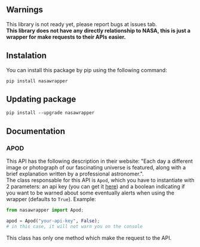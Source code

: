 ## Warnings
This library is not ready yet, please report bugs at issues tab. <br>
**This library does not have any directly relationship to NASA, this is just a wrapper for make requests to their APIs easier.**

## Instalation
You can install this package by pip using the following command:
```
pip install nasawrapper
```

## Updating package
```
pip install --upgrade nasawrapper
```

## Documentation

### APOD
This API has the following description in their website: "Each day a different image or photograph of our fascinating universe is featured, along with a brief explanation written by a professional astronomer.". <br>
The class responsable for this API is `Apod`, which you have to instantiate with 2 parameters: an api key (you can get it [here](https://api.nasa.gov/)) and a boolean indicating if you want to be warned about some eventually alerts when using the wrapper (defaults to `True`).
Example:
```py
from nasawrapper import Apod;

apod = Apod("your-api-key", False);
# in this case, it will not warn you on the console
```

This class has only one method which make the request to the API.